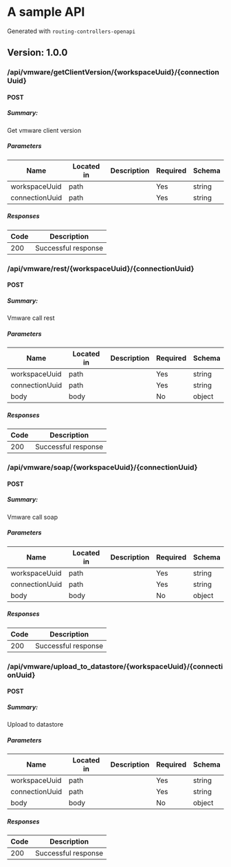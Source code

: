 # A sample API
Generated with `routing-controllers-openapi`

## Version: 1.0.0

### /api/vmware/getClientVersion/{workspaceUuid}/{connectionUuid}

#### POST
##### Summary:

Get vmware client version

##### Parameters

| Name | Located in | Description | Required | Schema |
| ---- | ---------- | ----------- | -------- | ---- |
| workspaceUuid | path |  | Yes | string |
| connectionUuid | path |  | Yes | string |

##### Responses

| Code | Description |
| ---- | ----------- |
| 200 | Successful response |

### /api/vmware/rest/{workspaceUuid}/{connectionUuid}

#### POST
##### Summary:

Vmware call rest

##### Parameters

| Name | Located in | Description | Required | Schema |
| ---- | ---------- | ----------- | -------- | ---- |
| workspaceUuid | path |  | Yes | string |
| connectionUuid | path |  | Yes | string |
| body | body |  | No | object |

##### Responses

| Code | Description |
| ---- | ----------- |
| 200 | Successful response |

### /api/vmware/soap/{workspaceUuid}/{connectionUuid}

#### POST
##### Summary:

Vmware call soap

##### Parameters

| Name | Located in | Description | Required | Schema |
| ---- | ---------- | ----------- | -------- | ---- |
| workspaceUuid | path |  | Yes | string |
| connectionUuid | path |  | Yes | string |
| body | body |  | No | object |

##### Responses

| Code | Description |
| ---- | ----------- |
| 200 | Successful response |

### /api/vmware/upload_to_datastore/{workspaceUuid}/{connectionUuid}

#### POST
##### Summary:

Upload to datastore

##### Parameters

| Name | Located in | Description | Required | Schema |
| ---- | ---------- | ----------- | -------- | ---- |
| workspaceUuid | path |  | Yes | string |
| connectionUuid | path |  | Yes | string |
| body | body |  | No | object |

##### Responses

| Code | Description |
| ---- | ----------- |
| 200 | Successful response |
